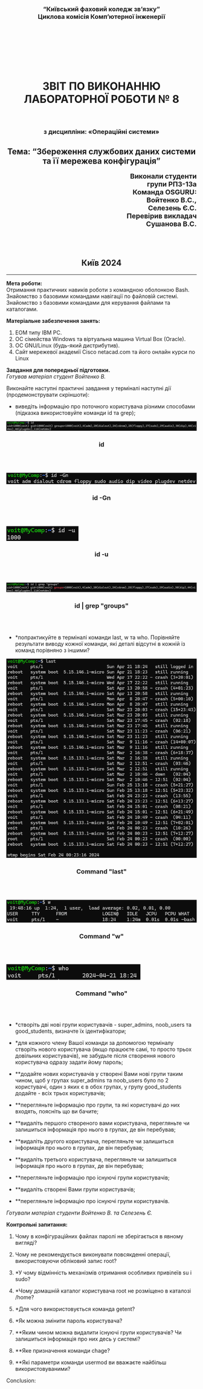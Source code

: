 <h3 align="center">“Київський фаховий коледж зв’язку”<br/>
Циклова комісія Комп’ютерної інженерії</h3>

<br/>
<br/>
<br/>
<br/>
<br/>
<br/>

<h1 align="center">ЗВІТ ПО ВИКОНАННЮ<br/>
ЛАБОРАТОРНОЇ РОБОТИ № 8</h1>

<br/>

<h3 align="center">з дисципліни: «Операційні системи»</h3>

<h2 align="center">Тема: “Збереження службових даних системи та її мережева конфігурація” <br/></h2>



<div style="text-align: right;">
    <font size="4"><b>Виконали студенти <br/> групи РПЗ-13а <br/> Команда OSGURU: <br/> Войтенко В.С., <br/>  Селезень Є.С. <br/> Перевірив викладач <br/> Сушанова В.С. </b></font>
</div>

<br/>
<br/>
<br/>

<h2 align="center">Київ 2024</h2>

<hr>

**Мета роботи:**
<br/>
 Отримання практичних навиків роботи з командною оболонкою Bash.
<br/>
 Знайомство з базовими командами навігації по файловій системі.
<br/>
 Знайомство з базовими командами для керування файлами та каталогами.
<br/>

**Матеріальне забезпечення занять:**
1. ЕОМ типу IBM PC.
2. ОС сімейства Windows та віртуальна машина Virtual Box (Oracle).
3. ОС GNU/Linux (будь-який дистрибутив).
4. Сайт мережевої академії Cisco netacad.com та його онлайн курси по Linux

**Завдання для попередньої підготовки.**<br/>
*Готував матеріал студент Войтенко В.*



 Виконайте наступні практичні завдання у терміналі наступні дії (продемонструвати скріншоти):

- виведіть інформацію про поточного користувача різними способами (підказка використовуйте команди id та grep);

![id](./images/id_1_1.png)

<h3 align="center"><b>id</b></h3>

<br/>

<br/>

![id -Gn](./images/id_gn_1_2.png)

<h3 align="center"><b>id -Gn</b></h3>

<br/>

<br/>

![id -u](./images/id_u_1_3.png)

<h3 align="center"><b>id -u</b></h3>

<br/>

<br/>

![id | grep "groups"](./images/id_grep_groups_1_4.png)

<h3 align="center"><b>id | grep "groups"</b></h3>

<br/>

<br/>

- *попрактикуйте в терміналі команди last, w та who. Порівняйте результати виводу кожної команди, які деталі відсутні в кожній із команд порівняно з іншими?

![last](./images/last_2_1.png)

<h3 align="center"><b>Command "last"</b></h3>

<br/>

<br/>

![w](./images/w_2_2.png)

<h3 align="center"><b>Command "w"</b></h3>

<br/>

<br/>

![who](./images/who_2_3.png)

<h3 align="center"><b>Command "who"</b></h3>

<br/>

<br/>

- *створіть дві нові групи користувачів - super_admins, noob_users та good_students, визначте їх ідентифікатори;



- *для кожного члену Вашої команди за допомогою терміналу створіть нового користувача (якщо працюєте самі, то просто трьох довільних користувачів), не забудьте після створення нового користувача  одразу задати йому пароль;



- **додайте нових користувачів у створені Вами нові групи таким чином, щоб у групах super_admins та noob_users було по 2 користувачі, один з яких є в обох групах, у групу good_students додайте - всіх трьох користувачів;



- **перегляньте інформацію про групи, та які користувачі до них входять, поясніть що ви бачите;



- **видаліть першого створеного вами користувача, перегляньте чи залишиться інформація про нього в групах, де він перебував;



- **видаліть другого користувача, перегляньте чи залишиться інформація про нього в групах, де він перебував; 



- **видаліть третього користувача, перегляньте чи залишиться інформація про нього в групах, де він перебував; 



- **перегляньте інформацію про існуючі групи користувачів;



- **видаліть створені Вами групи користувачів;



- **перегляньте інформацію про існуючі групи користувачів.



*Готували матеріал студенти Войтенко В. та Селезень Є.*

**Контрольні запитання:**

1. Чому в конфігураційних файлах паролі не зберігається в явному вигляді?



2. Чому не рекомендується виконувати повсякденні операції, використовуючи обліковий запис root?



3. *У чому відмінність механізмів отримання особливих привілеїв su і sudo?



4. *Чому домашній каталог користувача root не розміщено в каталозі /home?



5. *Для чого використовується команда getent?



6. *Як можна змінити пароль користувача?



7. **Яким чином можна видалити існуючі групи користувачів? Чи залишиться інформація про них десь у системі?



8. **Яке призначення команди chage?



9. **Які параметри команди usermod ви вважаєте найбільш використовуваними?



Conclusion:

